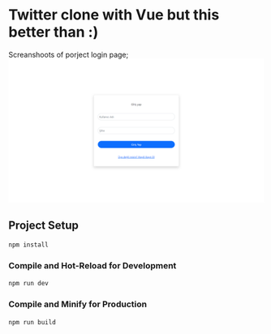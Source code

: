 # Twitter clone with Vue but this better than :)


Screanshoots of porject login page;
![ss1](./ss1.png)


## Project Setup

```sh
npm install
```

### Compile and Hot-Reload for Development

```sh
npm run dev
```

### Compile and Minify for Production

```sh
npm run build
```
